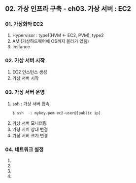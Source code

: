 ## 02. 가상 인프라 구축 - ch03. 가상 서버 : EC2

### 01. 가상화와 EC2
1. Hypervisor : type1(HVM <- EC2, PVM), type2
2. AMI(가상하드웨어에 OS까지 올라가 있음)
3. Instance

### 02. 가상 서버 시작
1. EC2 인스턴스 생성
2. 가상 서버 시작

### 03. 가상 서버 운영
1. ssh : 가상 서버 접속
    ```bash
    $ ssh  -i mykey.pem ec2-user@[public ip]
    ```
2. 가상 서버 모니터링
3. 가상 서버 상태 변경
4. 가상 서버 크기 변경


### 04. 네트워크 설정
1.
2.
3.
4.